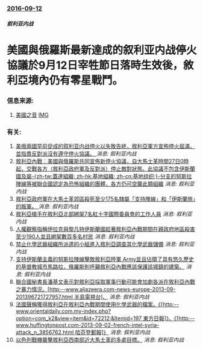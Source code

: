 ### [2016-09-12](/news/2016/09/12/index.md)

##### 叙利亚内战
# 美國與俄羅斯最新達成的叙利亚内战停火協議於9月12日宰牲節日落時生效後，敘利亞境內仍有零星戰鬥。 




### 信息来源:

1. [美國之音](http://www.voachinese.com/a/syria-cease-fire-20160912/3505009.html) [IMG](https://gdb.voanews.com/E687CF21-292D-4014-98B0-243FBFB220FC_w1200_r1_s.jpg)

### 有关:

1. [美俄兩國早前促成的叙利亚内战停火以失敗告終，敘利亞軍方宣佈停火屆滿，並指責反對派沒有遵守停火協議。 ](/zh/news/2016/09/19/美俄兩國早前促成的叙利亚内战停火以失敗告終-敘利亞軍方宣佈停火屆滿-並指責反對派沒有遵守停火協議.md) _消息: 叙利亚内战_
2. [敘利亞內戰：美國與俄羅斯共同宣佈新停火協議，自大馬士革時間27日0時起，交戰各方（敘利亞政府軍及反對派）停止敵對狀態。此協議不包含伊斯蘭國及屬-{zh-tw:蓋達組織; zh-hk:基地組織; zh-cn:基地组织;}-分支的努斯拉陣線等被聯合國認定為恐怖組織的團體，各方仍可空襲此類組織](/zh/news/2016/02/22/敘利亞內戰-美國與俄羅斯共同宣佈新停火協議-自大馬士革時間27日0時起-交戰各方-敘利亞政府軍及反對派-停止敵對狀態-此.md) _消息: 叙利亚内战_
3. [敘利亞政府軍在大馬士革郊區殺死至少175名隸屬「支持陣線」和「伊斯蘭旅」的叛軍。 ](/zh/news/2014/02/26/敘利亞政府軍在大馬士革郊區殺死至少175名隸屬-支持陣線-和-伊斯蘭旅-的叛軍.md) _消息: 叙利亚内战_
4. [ 敘利亞槍手在敘利亞北部綁架7名紅十字國際委員會的工作人員](/zh/news/2013/10/13/敘利亞槍手在敘利亞北部綁架7名紅十字國際委員會的工作人員.md) _消息: 叙利亚内战_
5. [ 人權觀察指稱伊拉克與黎凡特伊斯蘭國趁著敘利亞內戰期間在親政府地區殺害至少190人並且綁架數百多名村民](/zh/news/2013/10/11/人權觀察指稱伊拉克與黎凡特伊斯蘭國趁著敘利亞內戰期間在親政府地區殺害至少190人並且綁架數百多名村民.md) _消息: 叙利亚内战_
6. [ 禁止化學武器組織所派遣的小組進入敘利亞調查其化學武器儲備](/zh/news/2013/10/1/禁止化學武器組織所派遣的小組進入敘利亞調查其化學武器儲備.md) _消息: 叙利亚内战_
7. [ 支持伊斯蘭主義的努斯拉陣線擊敗敘利亞陸軍 Army並且佔領了具有悠久歷史的基督教城市馬路拉，俄羅斯則呼籲敘利亞內戰應該保護該城鎮的建築。](/zh/news/2013/09/8/支持伊斯蘭主義的努斯拉陣線擊敗敘利亞陸軍-Army並且佔領了具有悠久歷史的基督教城市馬路拉-俄羅斯則呼籲敘利亞內戰應該.md) _消息: 叙利亚内战_
8. [ 聯合國秘書長潘基文表示對敘利亞採取軍事行動可能會加劇各派在敘利亞內戰之暴力情況。[http:--www.aljazeera.com-news-europe-2013-09-201396721727957.html 半島電視台]、](/zh/news/2013/09/6/聯合國秘書長潘基文表示對敘利亞採取軍事行動可能會加劇各派在敘利亞內戰之暴力情況-http-wwwaljazee.md) _消息: 叙利亚内战_
9. [ 法國聲稱獲得敘利亞在敘利亞內戰期間使用化學武器的檔案。《[http:--www.orientaldaily.com.my-index.php?option=com_k2&view=item&id=72212:&Itemid=197 東方日報]》、《[http:--www.huffingtonpost.com-2013-09-02-french-intel-syria-attack_n_3856762.html 哈芬登郵報]》](/zh/news/2013/09/3/法國聲稱獲得敘利亞在敘利亞內戰期間使用化學武器的檔案-http-wwworientaldailycomm.md) _消息: 叙利亚内战_
10. [ 以色列戰機襲擊敘利亞西南部近大馬士革的多處目標。](/zh/news/2013/05/7/以色列戰機襲擊敘利亞西南部近大馬士革的多處目標.md) _消息: 叙利亚内战_
